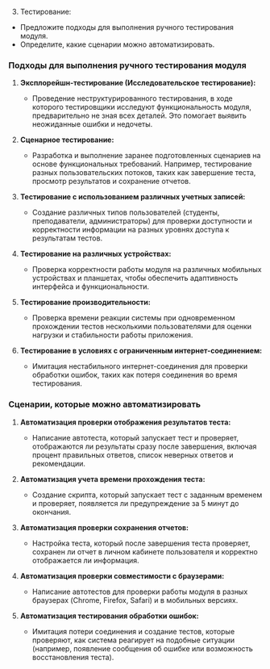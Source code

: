 3. Тестирование: 
- Предложите подходы для выполнения ручного тестирования модуля. 
- Определите, какие сценарии можно автоматизировать.

### Подходы для выполнения ручного тестирования модуля

1. **Эксплорейшн-тестирование (Исследовательское тестирование):**
    
    - Проведение неструктурированного тестирования, в ходе которого тестировщики исследуют функциональность модуля, предварительно не зная всех деталей. Это помогает выявить неожиданные ошибки и недочеты.
2. **Сценарное тестирование:**
    
    - Разработка и выполнение заранее подготовленных сценариев на основе функциональных требований. Например, тестирование разных пользовательских потоков, таких как завершение теста, просмотр результатов и сохранение отчетов.
3. **Тестирование с использованием различных учетных записей:**
    
    - Создание различных типов пользователей (студенты, преподаватели, администраторы) для проверки доступности и корректности информации на разных уровнях доступа к результатам тестов.
4. **Тестирование на различных устройствах:**
    
    - Проверка корректности работы модуля на различных мобильных устройствах и планшетах, чтобы обеспечить адаптивность интерфейса и функциональности.
5. **Тестирование производительности:**
    
    - Проверка времени реакции системы при одновременном прохождении тестов несколькими пользователями для оценки нагрузки и стабильности работы приложения.
6. **Тестирование в условиях с ограниченным интернет-соединением:**
    
    - Имитация нестабильного интернет-соединения для проверки обработки ошибок, таких как потеря соединения во время тестирования.

### Сценарии, которые можно автоматизировать

1. **Автоматизация проверки отображения результатов теста:**
    
    - Написание автотеста, который запускает тест и проверяет, отображаются ли результаты сразу после завершения, включая процент правильных ответов, список неверных ответов и рекомендации.
2. **Автоматизация учета времени прохождения теста:**
    
    - Создание скрипта, который запускает тест с заданным временем и проверяет, появляется ли предупреждение за 5 минут до окончания.
3. **Автоматизация проверки сохранения отчетов:**
    
    - Настройка теста, который после завершения теста проверяет, сохранен ли отчет в личном кабинете пользователя и корректно отображается ли информация.
4. **Автоматизация проверки совместимости с браузерами:**
    
    - Написание автотестов для проверки работы модуля в разных браузерах (Chrome, Firefox, Safari) и в мобильных версиях.
5. **Автоматизация тестирования обработки ошибок:**
    
    - Имитация потери соединения и создание тестов, которые проверяют, как система реагирует на подобные ситуации (например, появление сообщения об ошибке или возможность восстановления теста).
